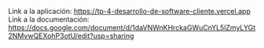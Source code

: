 Link a la aplicación: https://tp-4-desarrollo-de-software-cliente.vercel.app
Link a la documentación: https://docs.google.com/document/d/1daVNWnKHrckaGWuCnYL5lZmyLYGt2NMvwQEXohP3otU/edit?usp=sharing
